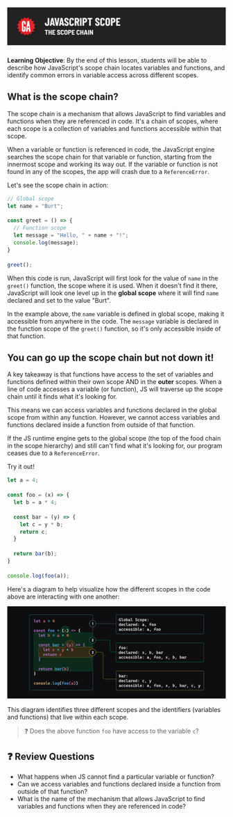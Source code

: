 # ![JavaScript Scope - The Scope Chain](./assets/hero.png)

**Learning Objective**: By the end of this lesson, students will be able to describe how JavaScript's scope chain locates variables and functions, and identify common errors in variable access across different scopes.

## What is the scope chain?

The scope chain is a mechanism that allows JavaScript to find variables and functions when they are referenced in code. It's a chain of scopes, where each scope is a collection of variables and functions accessible within that scope.

When a variable or function is referenced in code, the JavaScript engine searches the scope chain for that variable or function, starting from the innermost scope and working its way out. If the variable or function is not found in any of the scopes, the app will crash due to a `ReferenceError`.

Let's see the scope chain in action:

```js
// Global scope
let name = "Burt";

const greet = () => {
  // Function scope
  let message = "Hello, " + name + "!";
  console.log(message);
}

greet();
```

When this code is run, JavaScript will first look for the value of `name` in the `greet()` function, the scope where it is used. When it doesn't find it there, JavaScript will look one level up in the **global scope** where it will find `name` declared and set to the value "Burt". 

In the example above, the `name` variable is defined in global scope, making it accessible from anywhere in the code. The `message` variable is declared in the function scope of the `greet()` function, so it's only accessible inside of that function. 

## You can go up the scope chain but not down it!

A key takeaway is that functions have access to the set of variables and functions defined within their own scope AND in the **outer** scopes. When a line of code accesses a variable (or function), JS will traverse up the scope chain until it finds what it's looking for.

This means we can access variables and functions declared in the global scope from within any function. However, we cannot access variables and functions declared inside a function from outside of that function.

If the JS runtime engine gets to the global scope (the top of the food chain in the scope hierarchy) and still can't find what it's looking for, our program ceases due to a `ReferenceError`.

Try it out!

```js
let a = 4;

const foo = (x) => {
  let b = a * 4;

  const bar = (y) => {
    let c = y * b;
    return c;
  }

  return bar(b);
}

console.log(foo(a));
```

Here's a diagram to help visualize how the different scopes in the code above are interacting with one another: 

![Scope example](./assets/scope-chain.png)

This diagram identifies three different scopes and the identifiers (variables and functions) that live within each scope.

> ❓ Does the above function `foo` have access to the variable `c`?

## ❓ Review Questions

- What happens when JS cannot find a particular variable or function?
- Can we access variables and functions declared inside a function from outside of that function?
- What is the name of the mechanism that allows JavaScript to find variables and functions when they are referenced in code?
